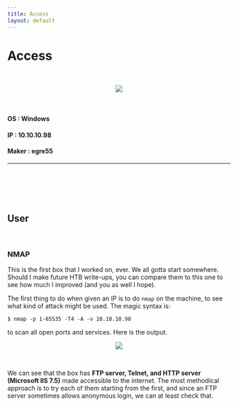 ```yaml
---
title: Access
layout: default
---
```


# Access
<br>

<p align="center"> 
<img src="https://takaya1337.github.io/htb/en/01/assets/access.png">
</p>
<br>

#### OS    : Windows
#### IP    : 10.10.10.98
#### Maker : egre55
* * *
<br>
<br>
<br>
<br>

## User
<br>

### NMAP
This is the first box that I worked on, ever. We all gotta start somewhere. Should I make future HTB write-ups, you can compare them to this one to see how much I improved (and you as well I hope).
<br>

The first thing to do when given an IP is to do `nmap` on the machine, to see what kind of attack might be used. The magic syntax is:

```
$ nmap -p 1-65535 -T4 -A -v 10.10.10.98
```
to scan all open ports and services. Here is the output.
<br>

<p align="center"> 
<img src="https://takaya1337.github.io/htb/en/01/assets/01-nmap.png">
</p>
<br>

We can see that the box has **FTP server, Telnet, and HTTP server (Microsoft IIS 7.5)** made accessible to the internet. The most methodical approach is to try each of them starting from the first, and since an FTP server sometimes allows anonymous login, we can at least check that.
